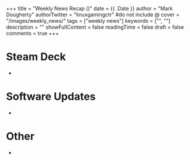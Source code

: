 +++
title = "Weekly News Recap ()"
date = {{ .Date }}
author = "Mark Dougherty"
authorTwitter = "linuxgamingctr" #do not include @
cover = "/images/weekly_news/"
tags = ["weekly news"]
keywords = ["", ""]
description = ""
showFullContent = false
readingTime = false
draft = false
comments = true
+++
# Steam Deck
- 

# Software Updates
- 

# Other
- 
